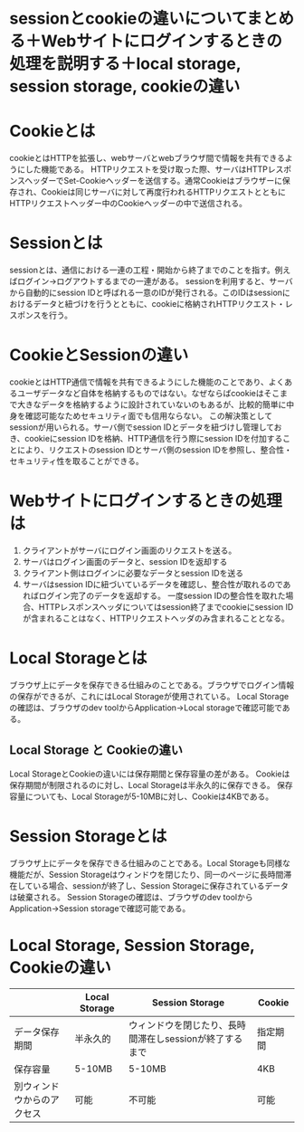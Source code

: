 # sessionとcookieの違いについてまとめる＋Webサイトにログインするときの処理を説明する＋local storage, session storage, cookieの違い

# Cookieとは

cookieとはHTTPを拡張し、webサーバとwebブラウザ間で情報を共有できるようにした機能である。
HTTPリクエストを受け取った際、サーバはHTTPレスポンスヘッダーでSet-Cookieヘッダーを送信する。通常Cookieはブラウザーに保存され、Cookieは同じサーバに対して再度行われるHTTPリクエストとともにHTTPリクエストヘッダー中のCookieヘッダーの中で送信される。

# Sessionとは

sessionとは、通信における一連の工程・開始から終了までのことを指す。例えばログイン→ログアウトするまでの一連がある。
sessionを利用すると、サーバから自動的にsession IDと呼ばれる一意のIDが発行される。このIDはsessionにおけるデータと紐づけを行うとともに、cookieに格納されHTTPリクエスト・レスポンスを行う。

# CookieとSessionの違い

cookieとはHTTP通信で情報を共有できるようにした機能のことであり、よくあるユーザデータなど自体を格納するものではない。なぜならばcookieはそこまで大きなデータを格納するように設計されていないのもあるが、比較的簡単に中身を確認可能なためセキュリティ面でも信用ならない。
この解決策としてsessionが用いられる。サーバ側でsession IDとデータを紐づけし管理しておき、cookieにsession IDを格納、HTTP通信を行う際にsession IDを付加することにより、リクエストのsession IDとサーバ側のsession IDを参照し、整合性・セキュリティ性を取ることができる。

# Webサイトにログインするときの処理は

1. クライアントがサーバにログイン画面のリクエストを送る。
2. サーバはログイン画面のデータと、session IDを返却する
3. クライアント側はログインに必要なデータとsession IDを送る
4. サーバはsession IDに紐づいているデータを確認し、整合性が取れるのであればログイン完了のデータを返却する。
一度session IDの整合性を取れた場合、HTTPレスポンスヘッダについてはsession終了までcookieにsession IDが含まれることはなく、HTTPリクエストヘッダのみ含まれることとなる。

# Local Storageとは

ブラウザ上にデータを保存できる仕組みのことである。ブラウザでログイン情報の保存ができるが、これにはLocal Storageが使用されている。
Local Storageの確認は、ブラウザのdev toolからApplication→Local storageで確認可能である。

## Local Storage と Cookieの違い

Local StorageとCookieの違いには保存期間と保存容量の差がある。
Cookieは保存期間が制限されるのに対し、Local Storageは半永久的に保存できる。
保存容量についても、Local Storageが5-10MBに対し、Cookieは4KBである。

# Session Storageとは

ブラウザ上にデータを保存できる仕組みのことである。Local Storageも同様な機能だが、Session Storageはウィンドウを閉じたり、同一のページに長時間滞在している場合、sessionが終了し、Session Storageに保存されているデータは破棄される。
Session Storageの確認は、ブラウザのdev toolからApplication→Session storageで確認可能である。

# Local Storage, Session Storage, Cookieの違い

|  | Local Storage | Session Storage | Cookie |
| --- | --- | --- | --- |
| データ保存期間 | 半永久的 | ウィンドウを閉じたり、長時間滞在しsessionが終了するまで | 指定期間 |
| 保存容量 | 5-10MB | 5-10MB | 4KB |
| 別ウィンドウからのアクセス | 可能 | 不可能 | 可能 |
